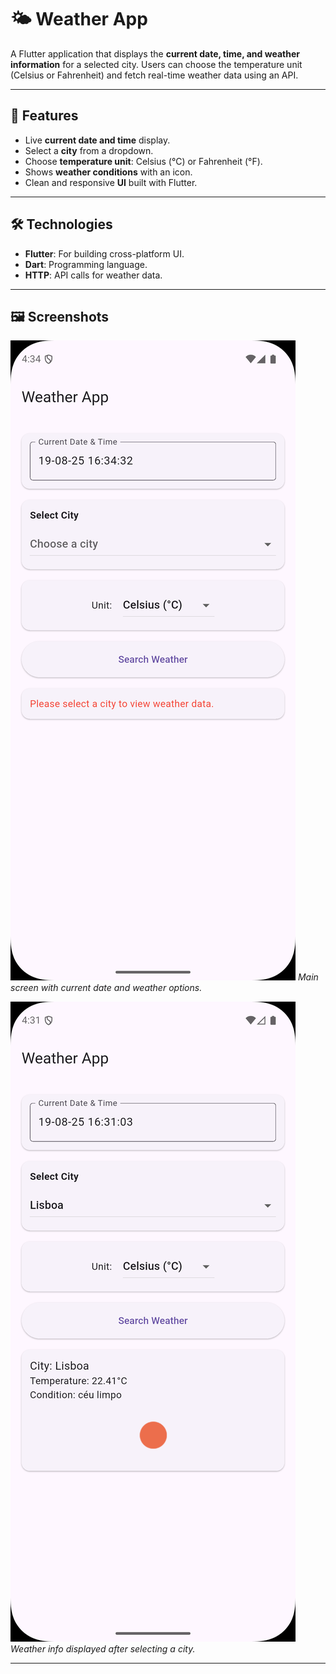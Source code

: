 # 🌤️ Weather App

A Flutter application that displays the **current date, time, and weather information** for a selected city. Users can choose the temperature unit (Celsius or Fahrenheit) and fetch real-time weather data using an API.

---

## 🚀 Features

- Live **current date and time** display.
- Select a **city** from a dropdown.
- Choose **temperature unit**: Celsius (°C) or Fahrenheit (°F).
- Shows **weather conditions** with an icon.
- Clean and responsive **UI** built with Flutter.

---

## 🛠️ Technologies

- **Flutter**: For building cross-platform UI.
- **Dart**: Programming language.
- **HTTP**: API calls for weather data.

---

## 🖼️ Screenshots

![Home Screen](imgs/weatherapp-main.png)
*Main screen with current date and weather options.*

![Weather Display](imgs/weatherapp-city.png)
*Weather info displayed after selecting a city.*

---
